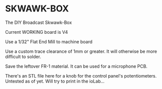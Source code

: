 # SKWAWK-BOX

The DIY Broadcast Skwawk-Box

Current WORKING board is V4

Use a 1/32" Flat End Mill to machine board

Use a custom trace clearance of 1mm or greater. It will otherwise be more difficult to solder.

Save the leftover FR-1 material. It can be used for a microphone PCB.

There's an STL file here for a knob for the control panel's potentiometers. Untested as of yet. Will try to print in the ioLab...
